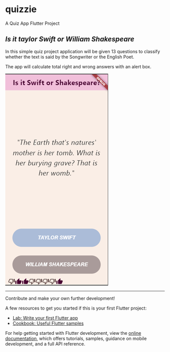 # quizzie

A Quiz App Flutter Project

## _Is it taylor Swift or William Shakespeare_

In this simple quiz project application will be given 13 questions to classify whether the text is said by the Songwriter or the English Poet.

The app will calculate total right and wrong answers with an alert box.

![Overview of The Game](<Screenshot 2024-05-07 181246.png>)

---
Contribute and make your own further development!

A few resources to get you started if this is your first Flutter project:

- [Lab: Write your first Flutter app](https://docs.flutter.dev/get-started/codelab)
- [Cookbook: Useful Flutter samples](https://docs.flutter.dev/cookbook)

For help getting started with Flutter development, view the
[online documentation](https://docs.flutter.dev/), which offers tutorials,
samples, guidance on mobile development, and a full API reference.
